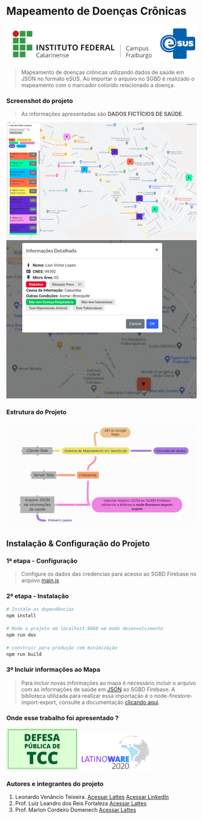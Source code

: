 # Mapeamento de Doenças Crônicas
![](src/assets/img/Logo_IFC.png) ![](src/assets/img/esusP.png) 
> Mapeamento de doenças crônicas utilizando dados de saúde em JSON no formato eSUS. Ao importar o arquivo no SGBD é realizado o mapeamento com o marcador colorido relacionado a doença. 
### Screenshot do projeto
> As informações apresentadas são **DADOS FICTÍCIOS DE SAÚDE**.

![](src/assets/img/mapeamento.png)![](src/assets/img/modalInfo.png) 
### Estrutura do Projeto
![](src/assets/img/base_sistema.png)


## Instalação & Configuração do Projeto

### 1ª etapa - Configuração
> Configure os dados das credencias para acesso ao SGBD Firebase no arquivo [main.js](src/main.js)


### 2ª etapa - Instalação

``` bash
# Instale as dependências
npm install

# Rode o projeto em localhost:8080 em modo desenvolvimento
npm run dev

# construir para produção com minimização
npm run build

```
### 3ª Incluir informações ao Mapa
> Para incluir novas informações ao mapa é necessário incluir o arquivo com as informações de saúde em [JSON](src/assets/dadosSaude/98693.json) ao SGBD Firebase. A biblioteca utilizada para realizar essa importação é o node-firestore-import-export, consulte a documentação [clicando aqui](https://www.npmjs.com/package/node-firestore-import-export). 
### Onde esse trabalho foi apresentado ?
![](src/assets/img/tcc.png) ![](src/assets/img/latinoWare.png) 
### Autores e integrantes do projeto
1. Leonardo Venâncio Teixeira. [Acessar Lattes](http://lattes.cnpq.br/0437092313796879) [Acessar Linkedln](https://www.linkedin.com/in/leonardo-teixeira-110130105/)
2. Prof. Luiz Leandro dos Reis Fortaleza [Acessar Lattes](http://lattes.cnpq.br/0374659622170312)
3. Prof. Marlon Cordeiro Domenech [Acessar Lattes](http://lattes.cnpq.br/8493837577432710)